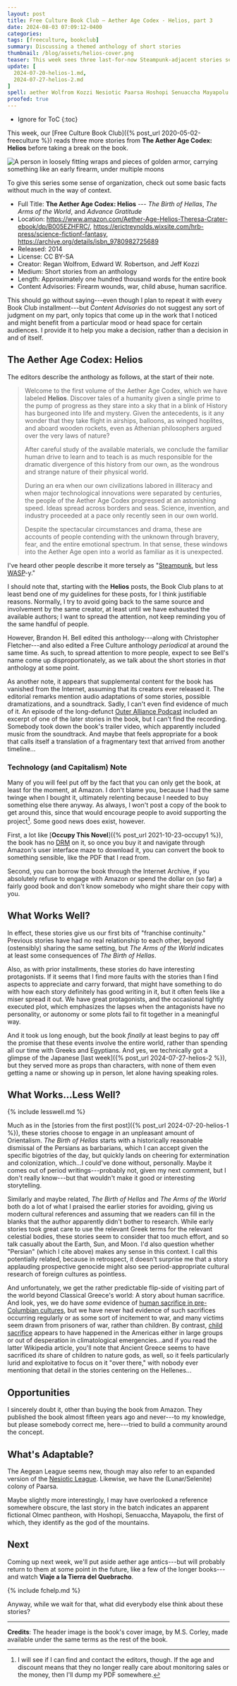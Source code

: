 ```yaml
---
layout: post
title: Free Culture Book Club — Aether Age Codex - Helios, part 3
date: 2024-08-03 07:09:12-0400
categories:
tags: [freeculture, bookclub]
summary: Discussing a themed anthology of short stories
thumbnail: /blog/assets/helios-cover.png
teaser: This week sees three last-for-now Steampunk-adjacent stories set in the Iron Age.
update: [
  2024-07-20-helios-1.md,
  2024-07-27-helios-2.md
]
spell: aether Wolfrom Kozzi Nesiotic Paarsa Hoshopi Senuaccha Mayapolu Viaje Tierra Quebracho
proofed: true
---
```


* Ignore for ToC
{:toc}

This week, our [Free Culture Book Club]({% post_url 2020-05-02-freeculture %}) reads three more stories from **The Aether Age Codex:  Helios** before taking a break on the book.

![A person in loosely fitting wraps and pieces of golden armor, carrying something like an early firearm, under multiple moons](/blog/assets/helios-cover.png "I could pull off wearing an outfit like that...")

To give this series some sense of organization, check out some basic facts without much in the way of context.

 * Full Title:  **The Aether Age Codex:  Helios** --- *The Birth of Hellas*, *The Arms of the World*, and *Advance Gratitude*
 * Location:  <https://www.amazon.com/Aether-Age-Helios-Theresa-Crater-ebook/dp/B005EZHFRC/>, <https://erictreynolds.wixsite.com/hrb-press/science-fictionf-fantasy>, <https://archive.org/details/isbn_9780982725689>
 * Released:  2014
 * License:  CC BY-SA
 * Creator:  Regan Wolfrom, Edward W. Robertson, and Jeff Kozzi
 * Medium:  Short stories from an anthology
 * Length:  Approximately one hundred thousand words for the entire book
 * Content Advisories:  Firearm wounds, war, child abuse, human sacrifice.

This should go without saying---even though I plan to repeat it with every Book Club installment---but *Content Advisories* do not suggest any sort of judgment on my part, only topics that come up in the work that I noticed and might benefit from a particular mood or head space for certain audiences.  I provide it to help you make a decision, rather than a decision in and of itself.

## The Aether Age Codex:  Helios

The editors describe the anthology as follows, at the start of their note.

 > Welcome to the first volume of the Aether Age Codex, which we have labeled **Helios**. Discover tales of a humanity given a single prime to the pump of progress as they stare into a sky that in a blink of History has burgeoned into life and mystery. Given the antecedents, is it any wonder that they take flight in airships, balloons, as winged hoplites, and aboard wooden rockets, even as Athenian philosophers argued over the very laws of nature?
 >
 > After careful study of the available materials, we conclude the familiar human drive to learn and to teach is as much responsible for the dramatic divergence of this history from our own, as the wondrous and strange nature of their physical world.
 >
 > During an era when our own civilizations labored in illiteracy and when major technological innovations were separated by centuries, the people of the Aether Age Codex progressed at an astonishing speed. Ideas spread across borders and seas. Science, invention, and industry proceeded at a pace only recently seen in our own world.
 >
 > Despite the spectacular circumstances and drama, these are accounts of people contending with the unknown through bravery, fear, and the entire emotional spectrum. In that sense, these windows into the Aether Age open into a world as familiar as it is unexpected.

I've heard other people describe it more tersely as "[Steampunk](https://en.wikipedia.org/wiki/Steampunk), but less [WASP](https://en.wikipedia.org/wiki/White_Anglo-Saxon_Protestants)-y."

I should note that, starting with the **Helios** posts, the Book Club plans to at least bend one of my guidelines for these posts, for I think justifiable reasons.  Normally, I try to avoid going back to the same source and involvement by the same creator, at least until we have exhausted the available authors; I want to spread the attention, not keep reminding you of the same handful of people.

However, Brandon H. Bell edited this anthology---along with Christopher Fletcher---and also edited a Free Culture anthology *periodical* at around the same time.  As such, to spread attention to more people, expect to see Bell's name come up disproportionately, as we talk about the short stories in *that* anthology at some point.

As another note, it appears that supplemental content for the book has vanished from the Internet, assuming that its creators ever released it.  The editorial remarks mention audio adaptations of some stories, possible dramatizations, and a soundtrack.  Sadly, I can't even find evidence of much of it.  An episode of the long-defunct [Outer Alliance Podcast](https://web.archive.org/web/20110823215320/http://outeralliance.podbean.com/2010/12/17/outer-alliance-podcast-2/) included an excerpt of one of the later stories in the book, but I can't find the recording.  Somebody took down the book's trailer video, which apparently included music from the soundtrack.  And maybe that feels appropriate for a book that calls itself a translation of a fragmentary text that arrived from another timeline...

### Technology (and Capitalism) Note

Many of you will feel put off by the fact that you can only get the book, at least for the moment, at Amazon.  I don't blame you, because I had the same twinge when I bought it, ultimately relenting because I needed to buy something else there anyway.  As always, I won't post a copy of the book to get around this, since that would encourage people to avoid supporting the project[^1].  Some good news does exist, however.

[^1]:  I will see if I can find and contact the editors, though.  If the age and discount means that they no longer really care about monitoring sales or the money, then I'll dump my PDF somewhere.

First, a lot like [**Occupy This Novel**]({% post_url 2021-10-23-occupy1 %}), the book has no [DRM](https://en.wikipedia.org/wiki/Digital_rights_management) on it, so once you buy it and navigate through Amazon's user interface maze to download it, you can convert the book to something sensible, like the PDF that I read from.

Second, you can borrow the book through the Internet Archive, if you absolutely refuse to engage with Amazon or spend the dollar on (so far) a fairly good book and don't know somebody who might share their copy with you.

## What Works Well?

In effect, these stories give us our first bits of "franchise continuity."  Previous stories have had no real relationship to each other, beyond (ostensibly) sharing the same setting, but *The Arms of the World* indicates at least some consequences of *The Birth of Hellas*.

Also, as with prior installments, these stories do have interesting protagonists.  If it seems that I find more faults with the stories than I find aspects to appreciate and carry forward, that might have something to do with how each story definitely has good writing in it, but it often feels like a miser spread it out.  We have great protagonists, and the occasional tightly executed plot, which emphasizes the lapses when the antagonists have no personality, or autonomy or some plots fail to fit together in a meaningful way.

And it took us long enough, but the book *finally* at least begins to pay off the promise that these events involve the entire world, rather than spending all our time with Greeks and Egyptians.  And yes, we technically got a glimpse of the Japanese [last week]({% post_url 2024-07-27-helios-2 %}), but they served more as props than characters, with none of them even getting a name or showing up in person, let alone having speaking roles.

## What Works...Less Well?

{% include lesswell.md %}

Much as in the [stories from the first post]({% post_url 2024-07-20-helios-1 %}), these stories choose to engage in an unpleasant amount of Orientalism.  *The Birth of Hellas* starts with a historically reasonable dismissal of the Persians as barbarians, which I can accept given the specific bigotries of the day, but quickly lands on cheering for extermination and colonization, which...I could've done without, personally.  Maybe it comes out of period writings---probably not, given my next comment, but I don't really know---but that wouldn't make it good or interesting storytelling.

Similarly and maybe related, *The Birth of Hellas* and *The Arms of the World* both do a lot of what I praised the earlier stories for avoiding, giving us modern cultural references and assuming that we readers can fill in the blanks that the author apparently didn't bother to research.  While early stories took great care to use the relevant Greek terms for the relevant celestial bodies, these stories seem to consider that too much effort, and so talk casually about the Earth, Sun, and Moon.  I'd also question whether "Persian" (which I cite above) makes any sense in this context.  I call this potentially related, because in retrospect, it doesn't surprise me that a story applauding prospective genocide might also see period-appropriate cultural research of foreign cultures as pointless.

And unfortunately, we get the rather predictable flip-side of visiting part of the world beyond Classical Greece's world:  A story about human sacrifice.  And look, yes, we do have *some* evidence of [human sacrifice in pre-Columbian cultures](https://en.wikipedia.org/wiki/Human_sacrifice_in_pre-Columbian_cultures), but we have never had evidence of such sacrifices occurring regularly or as some sort of incitement to war, and many victims seem drawn from prisoners of war, rather than children.  By contrast, [child sacrifice](https://en.wikipedia.org/wiki/Child_sacrifice) appears to have happened in the Americas either in large groups or out of desperation in climatological emergencies...and if you read the latter Wikipedia article, you'll note that Ancient Greece seems to have sacrificed *its* share of children to nature gods, as well, so it feels particularly lurid and exploitative to focus on it "over there," with nobody ever mentioning that detail in the stories centering on the Hellenes...

## Opportunities

I sincerely doubt it, other than buying the book from Amazon.  They published the book almost fifteen years ago and never---to my knowledge, but please somebody correct me, here---tried to build a community around the concept.

## What's Adaptable?

The Aegean League seems new, though may also refer to an expanded version of the [Nesiotic League](https://en.wikipedia.org/wiki/League_of_the_Islanders).  Likewise, we have the (Lunar/Selenite) colony of Paarsa.

Maybe slightly more interestingly, I may have overlooked a reference somewhere obscure, the last story in the batch indicates an apparent fictional Olmec pantheon, with Hoshopi, Senuaccha, Mayapolu, the first of which, they identify as the god of the mountains.

## Next

Coming up next week, we'll put aside aether age antics---but will probably return to them at some point in the future, like a few of the longer books---and watch **Viaje a la Tierra del Quebracho**.

{% include fchelp.md %}

Anyway, while we wait for that, what did everybody else think about these stories?

* * *

**Credits**:  The header image is the book's cover image, by M.S. Corley, made available under the same terms as the rest of the book.
